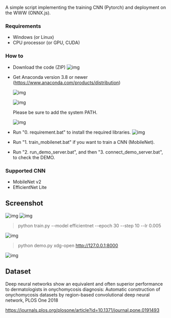 A simple script implementing the training CNN (Pytorch) and deployment on the WWW (ONNX.js).


### Requirements
- Windows (or Linux)
- CPU processor (or GPU, CUDA)

### How to
- Download the code (ZIP)
    ![img](https://github.com/whria78/data-in-paper-out/blob/main/screenshot/00.PNG?raw=true)
- Get Anaconda version 3.8 or newer (https://www.anaconda.com/products/distribution)

	![img](https://github.com/whria78/modelderm_rcnn_api/raw/master/img/download_anaconda.PNG)

	![img](https://github.com/whria78/modelderm_rcnn_api/raw/master/img/ana1.PNG)

	Please be sure to add the system PATH. 
	
	![img](https://github.com/whria78/modelderm_rcnn_api/raw/master/img/ana2.PNG)
- Run "0. requirement.bat" to install the required libraries.
    ![img](https://github.com/whria78/data-in-paper-out/blob/main/screenshot/00-1.PNG?raw=true)
- Run "1. train_mobilenet.bat" if you want to train a CNN (MobileNet).
- Run "2. run_demo_server.bat", and then "3. connect_demo_server.bat", to check the DEMO.

### Supported CNN
- MobileNet v2
- EfficientNet Lite


## Screenshot

![img](https://github.com/whria78/data-in-paper-out/blob/main/screenshot/1.JPG?raw=true)
![img](https://github.com/whria78/data-in-paper-out/blob/main/screenshot/2.JPG?raw=true)

> python train.py --model efficientnet --epoch 30 --step 10 --lr 0.005

![img](https://github.com/whria78/data-in-paper-out/blob/main/screenshot/5.PNG?raw=true)

> python demo.py
> xdg-open http://127.0.0.1:8000

![img](https://github.com/whria78/data-in-paper-out/blob/main/screenshot/6.PNG?raw=true)


## Dataset

Deep neural networks show an equivalent and often superior performance to dermatologists in onychomycosis diagnosis: Automatic construction of onychomycosis datasets by region-based convolutional deep neural network, PLOS One 2018

https://journals.plos.org/plosone/article?id=10.1371/journal.pone.0191493
